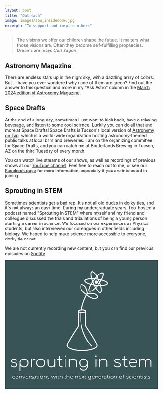 ```yaml
---
layout: post
title: "Outreach"
image: images/sbu_insidedome.jpg
excerpt: "To support and inspire others"
---
```


> The visions we offer our children shape the future. It matters what those visions are. Often they become self-fulfilling prophecies. Dreams are maps
> <cite> Carl Sagan

## Astronomy Magazine

There are endless stars up in the night sky, with a dazzling array of colors. But ... have you ever wondered why none of them are green? Find out the answer to this question and more in my "Ask Astro" column in the [March 2024 edition of Astronomy Magazine](https://www.astronomy.com/issues/2024/march-2024/).

## Space Drafts
  
At the end of a long day, sometimes I just want to kick back, have a relaxing beverage, and listen to some cool science. Luckily you can do all that and more at Space Drafts! Space Drafts is Tucson's local version of [Astronomy on Tap](https://astronomyontap.org/), which is a world-wide organization hosting astronomy-themed public talks at local bars and breweries. I am on the organizing committee for Space Drafts, and you can catch me at Borderlands Brewing in Tucson, AZ on the third Tuesday of every month. 

You can watch live streams of our shows, as well as recordings of previous shows at our [YouTube channel](https://youtube.com/@spacedrafts1558?si=b4gcXexvN3lTwF9m). Feel free to reach out to me, or see our [Facebook page](https://www.facebook.com/SpaceDrafts/) for more information, especially if you are interested in joining. 
  
  
## Sprouting in STEM

Sometimes scientists get a bad rep. It's not all old dudes in dorky ties, and it's not always an easy time. During my undergraduate years, I co-hosted a podcast named "Sprouting in STEM" where myself and my friend and colleague discussed the trials and tribulations of being a young person starting a career in science. We focused on our experiences as Physics students, but also interviewed our colleagues in other fields including biology. We hoped to help make science more accessible to everyone, dorky tie or not. 

We are not currently recording new content, but you can find our previous episodes on [Spotify](https://open.spotify.com/show/1YxNuzlhAEdFiCtaFMODnb?si=nbenPv7BQ6CUq_cXV6Y_0g)

![image](../images/podcastlogo.PNG)

